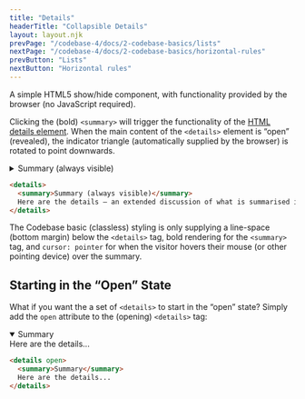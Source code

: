 ```yaml
---
title: "Details"
headerTitle: "Collapsible Details"
layout: layout.njk
prevPage: "/codebase-4/docs/2-codebase-basics/lists"
nextPage: "/codebase-4/docs/2-codebase-basics/horizontal-rules"
prevButton: "Lists"
nextButton: "Horizontal rules"
---
```


<p class="t-lg t-thin">A simple HTML5 show/hide component, with functionality provided by the browser (no JavaScript required).</p>

Clicking the (bold) <code>&lt;summary&gt;</code> will trigger the functionality of the [HTML details element](https://developer.mozilla.org/en-US/docs/Web/HTML/Element/details). When the main content of the <code>&lt;details&gt;</code> element is “open” (revealed), the indicator triangle (automatically supplied by the browser) is rotated to point downwards.

<details>
  <summary>Summary (always visible)</summary>
  Here are the details – an extended discussion of what is summarised in the associated <code>&lt;summary&gt;</code> above. Hidden by default, this content becomes visible when the visitor clicks or taps the summary.
</details>

```html
<details>
  <summary>Summary (always visible)</summary>
  Here are the details – an extended discussion of what is summarised in the associated <code>&lt;summary&gt;</code> above. Hidden by default, this content becomes visible when the visitor clicks or taps the summary.
</details>
```

The Codebase basic (classless) styling is only supplying a line-space (bottom margin) below the `<details>` tag, bold rendering for the `<summary>` tag, and `cursor: pointer` for when the visitor hovers their mouse (or other pointing device) over the summary.

## Starting in the “Open” State

What if you want the a set of `<details>` to start in the “open” state? Simply add the `open` attribute to the (opening) `<details>` tag:

<details open>
  <summary>Summary</summary>
  Here are the details...
</details>

```html
<details open>
  <summary>Summary</summary>
  Here are the details...
</details>
```
